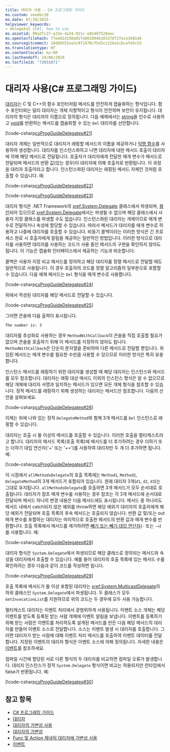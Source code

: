 ```yaml
---
title: 대리자 사용 - C# 프로그래밍 가이드
ms.custom: seodec18
ms.date: 07/20/2015
helpviewer_keywords:
- delegates [C#], how to use
ms.assetid: 99a2fc27-a32e-4a34-921c-e65497520eec
ms.openlocfilehash: f7ee014150a01fe0010048101576f2fece360146
ms.sourcegitcommit: 10db6551ea3c971470cf5d2cc21ba1cbcefe5c55
ms.translationtype: HT
ms.contentlocale: ko-KR
ms.lasthandoff: 10/08/2019
ms.locfileid: "72031871"
---
```

# <a name="using-delegates-c-programming-guide"></a>대리자 사용(C# 프로그래밍 가이드)

[대리자](../../language-reference/keywords/delegate.md)는 C 및 C++의 함수 포인터처럼 메서드를 안전하게 캡슐화하는 형식입니다. 함수 포인터와는 달리 대리자는 개체 지향적이고 형식이 안전하며 보안이 유지됩니다. 대리자의 형식은 대리자의 이름으로 정의됩니다. 다음 예제에서는 [string](../../language-reference/keywords/string.md)을 인수로 사용하고 [void](../../language-reference/keywords/void.md)를 반환하는 메서드를 캡슐화할 수 있는 `Del` 대리자를 선언합니다.

[!code-csharp[csProgGuideDelegates#21](~/samples/snippets/csharp/VS_Snippets_VBCSharp/csProgGuideDelegates/CS/Delegates.cs#21)]

대리자 개체는 일반적으로 대리자가 래핑할 메서드의 이름을 제공하거나 [익명 함수](../statements-expressions-operators/anonymous-functions.md)를 사용하여 생성합니다. 대리자를 인스턴스화하고 나면 대리자에 대한 메서드 호출이 대리자에 의해 해당 메서드로 전달됩니다. 호출자가 대리자에게 전달한 매개 변수가 메서드로 전달되며 메서드의 반환 값(있는 경우)이 대리자에 의해 호출자로 반환됩니다. 이 과정을 대리자 호출이라고 합니다. 인스턴스화된 대리자는 래핑된 메서드 자체인 것처럼 호출할 수 있습니다. 예:

[!code-csharp[csProgGuideDelegates#22](~/samples/snippets/csharp/VS_Snippets_VBCSharp/csProgGuideDelegates/CS/Delegates.cs#22)]  

[!code-csharp[csProgGuideDelegates#23](~/samples/snippets/csharp/VS_Snippets_VBCSharp/csProgGuideDelegates/CS/Delegates.cs#23)]

대리자 형식은 .NET Framework의 <xref:System.Delegate> 클래스에서 파생되며, [봉인](../../language-reference/keywords/sealed.md)되어 있으므로 <xref:System.Delegate>에서는 파생될 수 없으며 해당 클래스에서 사용자 지정 클래스를 파생할 수도 없습니다. 인스턴스화된 대리자는 개체이므로 매개 변수로 전달하거나 속성에 할당할 수 있습니다. 따라서 메서드가 대리자를 매개 변수로 허용하고 나중에 대리자를 호출할 수 있습니다. 비동기 콜백이라는 이러한 방식은 긴 프로세스 완료 시 호출자에게 알림을 제공하는 일반적인 방법입니다. 이러한 방식으로 대리자를 사용하면 대리자를 사용하는 코드가 사용 중인 메서드의 구현을 확인하지 않아도 됩니다. 이 기능은 캡슐화 인터페이스에서 제공하는 기능과 비슷합니다.

콜백은 사용자 지정 비교 메서드를 정의하고 해당 대리자를 정렬 메서드로 전달할 때도 일반적으로 사용됩니다. 이 경우 호출자의 코드를 정렬 알고리즘의 일부분으로 포함할 수 있습니다. 다음 예제 메서드는 `Del` 형식을 매개 변수로 사용합니다.

[!code-csharp[csProgGuideDelegates#24](~/samples/snippets/csharp/VS_Snippets_VBCSharp/csProgGuideDelegates/CS/Delegates.cs#24)]

위에서 작성된 대리자를 해당 메서드로 전달할 수 있습니다.

[!code-csharp[csProgGuideDelegates#25](~/samples/snippets/csharp/VS_Snippets_VBCSharp/csProgGuideDelegates/CS/Delegates.cs#25)]

그러면 콘솔에 다음 출력이 표시됩니다.

```console
The number is: 3
```

대리자를 추상화로 사용하는 경우 `MethodWithCallback`이 콘솔을 직접 호출할 필요가 없으며 콘솔을 호출하기 위해 이 메서드를 지정하지 않아도 됩니다. `MethodWithCallback`은 단순히 문자열을 준비하여 다른 메서드로 전달할 뿐입니다. 위임된 메서드는 매개 변수를 필요한 수만큼 사용할 수 있으므로 이러한 방식은 특히 유용합니다.

인스턴스 메서드를 래핑하기 위한 대리자를 생성할 때 해당 대리자는 인스턴스와 메서드를 모두 참조합니다. 대리자는 래핑 대상 메서드 이외의 인스턴스 형식은 알 수 없으므로 해당 개체에 대리자 서명과 일치하는 메서드가 있으면 모든 개체 형식을 참조할 수 있습니다. 정적 메서드를 래핑하기 위해 생성하는 대리자는 메서드만 참조합니다. 다음의 선언을 살펴보세요.

[!code-csharp[csProgGuideDelegates#26](~/samples/snippets/csharp/VS_Snippets_VBCSharp/csProgGuideDelegates/CS/Delegates.cs#26)]

이제는 위에 나와 있는 정적 `DelegateMethod`와 함께 3개 메서드를 `Del` 인스턴스로 래핑할 수 있습니다.

대리자는 호출 시 둘 이상의 메서드를 호출할 수 있습니다. 이러한 호출을 멀티캐스트라고 합니다. 대리자의 메서드 목록(호출 목록)에 메서드를 더 추가하려는 경우 더하기 또는 더하기 대입 연산자('+' 또는 '+=')를 사용하여 대리자만 두 개 더 추가하면 됩니다. 예:

[!code-csharp[csProgGuideDelegates#27](~/samples/snippets/csharp/VS_Snippets_VBCSharp/csProgGuideDelegates/CS/Delegates.cs#27)]

이 시점에서 `allMethodsDelegate`의 호출 목록에는 `Method1`, `Method2`, `DelegateMethod`의 3개 메서드가 포함되어 있습니다. 원래 대리자 3개(`d1`, `d2`, `d3`)는 그대로 유지됩니다. `allMethodsDelegate`를 호출하면 3개 메서드가 모두 순서대로 호출됩니다. 대리자가 참조 매개 변수를 사용하는 경우 참조는 각 3개 메서드에 순서대로 전달되며 메서드 하나의 변경 내용은 다음 메서드에도 표시됩니다. 메서드 중 하나라도 메서드 내에서 catch되지 않은 예외를 throw하면 해당 예외가 대리자의 호출자에게 해당 예외가 전달되며 호출 목록의 후속 메서드는 호출되지 않습니다. 반환 값 및/또는 out 매개 변수를 포함하는 대리자는 마지막으로 호출한 메서드의 반환 값과 매개 변수를 반환합니다. 호출 목록에서 메서드를 제거하려면 [빼기 또는 빼기 대입 연산자](../../language-reference/operators/subtraction-operator.md)(`-` 또는 `-=`)를 사용합니다. 예:

[!code-csharp[csProgGuideDelegates#28](~/samples/snippets/csharp/VS_Snippets_VBCSharp/csProgGuideDelegates/CS/Delegates.cs#28)]

대리자 형식은 `System.Delegate`에서 파생되므로 해당 클래스로 정의되는 메서드와 속성을 대리자에서 호출할 수 있습니다. 예를 들어 대리자의 호출 목록에 있는 메서드 수를 확인하려는 경우 다음과 같이 코드를 작성하면 됩니다.

[!code-csharp[csProgGuideDelegates#29](~/samples/snippets/csharp/VS_Snippets_VBCSharp/csProgGuideDelegates/CS/Delegates.cs#29)]

호출 목록에 메서드가 둘 이상 포함된 대리자는 <xref:System.MulticastDelegate>의 하위 클래스인 `System.Delegate`에서 파생됩니다. 두 클래스가 모두 `GetInvocationList`를 지원하므로 위의 코드는 두 경우에 모두 사용 가능합니다.

멀티캐스트 대리자는 이벤트 처리에서 광범위하게 사용됩니다. 이벤트 소스 개체는 해당 이벤트를 받도록 등록된 받는 사람 개체에 이벤트 알림을 보냅니다. 이벤트를 등록하기 위해 받는 사람은 이벤트를 처리하도록 설계된 메서드를 만든 다음 해당 메서드의 대리자를 만들어 이벤트 소스로 전달합니다. 소스는 이벤트 발생 시 대리자를 호출합니다. 그러면 대리자가 받는 사람에 대해 이벤트 처리 메서드를 호출하여 이벤트 데이터를 전달합니다. 지정된 이벤트의 대리자 형식은 이벤트 소스에 의해 정의됩니다. 자세한 내용은 [이벤트](../events/index.md)를 참조하세요.

컴파일 시간에 할당된 서로 다른 형식의 두 대리자를 비교하면 컴파일 오류가 발생합니다. 대리자 인스턴스가 정적 `System.Delegate` 형식이면 비교는 허용되지만 런타임에서 false가 반환됩니다. 예:

[!code-csharp[csProgGuideDelegates#30](~/samples/snippets/csharp/VS_Snippets_VBCSharp/csProgGuideDelegates/CS/Delegates.cs#30)]

## <a name="see-also"></a>참고 항목

- [C# 프로그래밍 가이드](../index.md)
- [대리자](./index.md)
- [대리자의 가변성 사용](../concepts/covariance-contravariance/using-variance-in-delegates.md)
- [대리자의 가변성](../concepts/covariance-contravariance/variance-in-delegates.md)
- [Func 및 Action 제네릭 대리자에 가변성 사용](../concepts/covariance-contravariance/using-variance-for-func-and-action-generic-delegates.md)
- [이벤트](../events/index.md)
